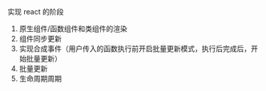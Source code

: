 实现 react 的阶段

1. 原生组件/函数组件和类组件的渲染
2. 组件同步更新
3. 实现合成事件（用户传入的函数执行前开启批量更新模式，执行后完成后，开始批量更新）
4. 批量更新
5. 生命周期周期
